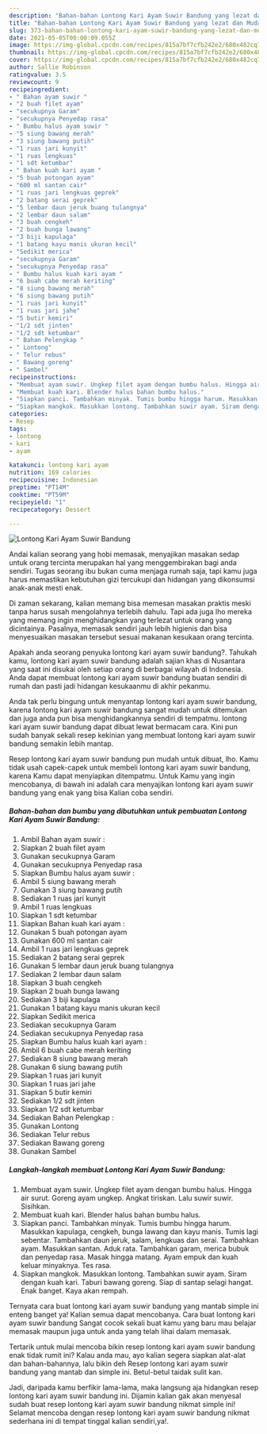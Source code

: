 ```yaml
---
description: "Bahan-bahan Lontong Kari Ayam Suwir Bandung yang lezat dan Mudah Dibuat"
title: "Bahan-bahan Lontong Kari Ayam Suwir Bandung yang lezat dan Mudah Dibuat"
slug: 373-bahan-bahan-lontong-kari-ayam-suwir-bandung-yang-lezat-dan-mudah-dibuat
date: 2021-05-05T00:00:09.055Z
image: https://img-global.cpcdn.com/recipes/815a7bf7cfb242e2/680x482cq70/lontong-kari-ayam-suwir-bandung-foto-resep-utama.jpg
thumbnail: https://img-global.cpcdn.com/recipes/815a7bf7cfb242e2/680x482cq70/lontong-kari-ayam-suwir-bandung-foto-resep-utama.jpg
cover: https://img-global.cpcdn.com/recipes/815a7bf7cfb242e2/680x482cq70/lontong-kari-ayam-suwir-bandung-foto-resep-utama.jpg
author: Sallie Robinson
ratingvalue: 3.5
reviewcount: 9
recipeingredient:
- " Bahan ayam suwir "
- "2 buah filet ayam"
- "secukupnya Garam"
- "secukupnya Penyedap rasa"
- " Bumbu halus ayam suwir "
- "5 siung bawang merah"
- "3 siung bawang putih"
- "1 ruas jari kunyit"
- "1 ruas lengkuas"
- "1 sdt ketumbar"
- " Bahan kuah kari ayam "
- "5 buah potongan ayam"
- "600 ml santan cair"
- "1 ruas jari lengkuas geprek"
- "2 batang serai geprek"
- "5 lembar daun jeruk buang tulangnya"
- "2 lembar daun salam"
- "3 buah cengkeh"
- "2 buah bunga lawang"
- "3 biji kapulaga"
- "1 batang kayu manis ukuran kecil"
- "Sedikit merica"
- "secukupnya Garam"
- "secukupnya Penyedap rasa"
- " Bumbu halus kuah kari ayam "
- "6 buah cabe merah keriting"
- "8 siung bawang merah"
- "6 siung bawang putih"
- "1 ruas jari kunyit"
- "1 ruas jari jahe"
- "5 butir kemiri"
- "1/2 sdt jinten"
- "1/2 sdt ketumbar"
- " Bahan Pelengkap "
- " Lontong"
- " Telur rebus"
- " Bawang goreng"
- " Sambel"
recipeinstructions:
- "Membuat ayam suwir. Ungkep filet ayam dengan bumbu halus. Hingga air surut. Goreng ayam ungkep. Angkat tiriskan. Lalu suwir suwir. Sisihkan."
- "Membuat kuah kari. Blender halus bahan bumbu halus."
- "Siapkan panci. Tambahkan minyak. Tumis bumbu hingga harum. Masukkan kapulaga, cengkeh, bunga lawang dan kayu manis. Tumis lagi sebentar. Tambahkan daun jeruk, salam, lengkuas dan serai. Tambahkan ayam. Masukkan santan. Aduk rata. Tambahkan garam, merica bubuk dan penyedap rasa. Masak hingga matang. Ayam empuk dan kuah keluar minyaknya. Tes rasa."
- "Siapkan mangkok. Masukkan lontong. Tambahkan suwir ayam. Siram dengan kuah kari. Taburi bawang goreng. Siap di santap selagi hangat. Enak banget. Kaya akan rempah."
categories:
- Resep
tags:
- lontong
- kari
- ayam

katakunci: lontong kari ayam 
nutrition: 169 calories
recipecuisine: Indonesian
preptime: "PT14M"
cooktime: "PT59M"
recipeyield: "1"
recipecategory: Dessert

---
```



![Lontong Kari Ayam Suwir Bandung](https://img-global.cpcdn.com/recipes/815a7bf7cfb242e2/680x482cq70/lontong-kari-ayam-suwir-bandung-foto-resep-utama.jpg)

Andai kalian seorang yang hobi memasak, menyajikan masakan sedap untuk orang tercinta merupakan hal yang menggembirakan bagi anda sendiri. Tugas seorang ibu bukan cuma menjaga rumah saja, tapi kamu juga harus memastikan kebutuhan gizi tercukupi dan hidangan yang dikonsumsi anak-anak mesti enak.

Di zaman  sekarang, kalian memang bisa memesan masakan praktis meski tanpa harus susah mengolahnya terlebih dahulu. Tapi ada juga lho mereka yang memang ingin menghidangkan yang terlezat untuk orang yang dicintainya. Pasalnya, memasak sendiri jauh lebih higienis dan bisa menyesuaikan masakan tersebut sesuai makanan kesukaan orang tercinta. 



Apakah anda seorang penyuka lontong kari ayam suwir bandung?. Tahukah kamu, lontong kari ayam suwir bandung adalah sajian khas di Nusantara yang saat ini disukai oleh setiap orang di berbagai wilayah di Indonesia. Anda dapat membuat lontong kari ayam suwir bandung buatan sendiri di rumah dan pasti jadi hidangan kesukaanmu di akhir pekanmu.

Anda tak perlu bingung untuk menyantap lontong kari ayam suwir bandung, karena lontong kari ayam suwir bandung sangat mudah untuk ditemukan dan juga anda pun bisa menghidangkannya sendiri di tempatmu. lontong kari ayam suwir bandung dapat dibuat lewat bermacam cara. Kini pun sudah banyak sekali resep kekinian yang membuat lontong kari ayam suwir bandung semakin lebih mantap.

Resep lontong kari ayam suwir bandung pun mudah untuk dibuat, lho. Kamu tidak usah capek-capek untuk membeli lontong kari ayam suwir bandung, karena Kamu dapat menyiapkan ditempatmu. Untuk Kamu yang ingin mencobanya, di bawah ini adalah cara menyajikan lontong kari ayam suwir bandung yang enak yang bisa Kalian coba sendiri.

<!--inarticleads1-->

##### Bahan-bahan dan bumbu yang dibutuhkan untuk pembuatan Lontong Kari Ayam Suwir Bandung:

1. Ambil  Bahan ayam suwir :
1. Siapkan 2 buah filet ayam
1. Gunakan secukupnya Garam
1. Gunakan secukupnya Penyedap rasa
1. Siapkan  Bumbu halus ayam suwir :
1. Ambil 5 siung bawang merah
1. Gunakan 3 siung bawang putih
1. Sediakan 1 ruas jari kunyit
1. Ambil 1 ruas lengkuas
1. Siapkan 1 sdt ketumbar
1. Siapkan  Bahan kuah kari ayam :
1. Gunakan 5 buah potongan ayam
1. Gunakan 600 ml santan cair
1. Ambil 1 ruas jari lengkuas geprek
1. Sediakan 2 batang serai geprek
1. Gunakan 5 lembar daun jeruk buang tulangnya
1. Sediakan 2 lembar daun salam
1. Siapkan 3 buah cengkeh
1. Siapkan 2 buah bunga lawang
1. Sediakan 3 biji kapulaga
1. Gunakan 1 batang kayu manis ukuran kecil
1. Siapkan Sedikit merica
1. Sediakan secukupnya Garam
1. Sediakan secukupnya Penyedap rasa
1. Siapkan  Bumbu halus kuah kari ayam :
1. Ambil 6 buah cabe merah keriting
1. Sediakan 8 siung bawang merah
1. Gunakan 6 siung bawang putih
1. Siapkan 1 ruas jari kunyit
1. Siapkan 1 ruas jari jahe
1. Siapkan 5 butir kemiri
1. Sediakan 1/2 sdt jinten
1. Siapkan 1/2 sdt ketumbar
1. Sediakan  Bahan Pelengkap :
1. Gunakan  Lontong
1. Sediakan  Telur rebus
1. Sediakan  Bawang goreng
1. Gunakan  Sambel




<!--inarticleads2-->

##### Langkah-langkah membuat Lontong Kari Ayam Suwir Bandung:

1. Membuat ayam suwir. Ungkep filet ayam dengan bumbu halus. Hingga air surut. Goreng ayam ungkep. Angkat tiriskan. Lalu suwir suwir. Sisihkan.
1. Membuat kuah kari. Blender halus bahan bumbu halus.
1. Siapkan panci. Tambahkan minyak. Tumis bumbu hingga harum. Masukkan kapulaga, cengkeh, bunga lawang dan kayu manis. Tumis lagi sebentar. Tambahkan daun jeruk, salam, lengkuas dan serai. Tambahkan ayam. Masukkan santan. Aduk rata. Tambahkan garam, merica bubuk dan penyedap rasa. Masak hingga matang. Ayam empuk dan kuah keluar minyaknya. Tes rasa.
1. Siapkan mangkok. Masukkan lontong. Tambahkan suwir ayam. Siram dengan kuah kari. Taburi bawang goreng. Siap di santap selagi hangat. Enak banget. Kaya akan rempah.




Ternyata cara buat lontong kari ayam suwir bandung yang mantab simple ini enteng banget ya! Kalian semua dapat mencobanya. Cara buat lontong kari ayam suwir bandung Sangat cocok sekali buat kamu yang baru mau belajar memasak maupun juga untuk anda yang telah lihai dalam memasak.

Tertarik untuk mulai mencoba bikin resep lontong kari ayam suwir bandung enak tidak rumit ini? Kalau anda mau, ayo kalian segera siapkan alat-alat dan bahan-bahannya, lalu bikin deh Resep lontong kari ayam suwir bandung yang mantab dan simple ini. Betul-betul taidak sulit kan. 

Jadi, daripada kamu berfikir lama-lama, maka langsung aja hidangkan resep lontong kari ayam suwir bandung ini. Dijamin kalian gak akan menyesal sudah buat resep lontong kari ayam suwir bandung nikmat simple ini! Selamat mencoba dengan resep lontong kari ayam suwir bandung nikmat sederhana ini di tempat tinggal kalian sendiri,ya!.


